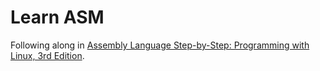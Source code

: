 # Learn ASM

Following along in [Assembly Language Step-by-Step: Programming with Linux, 3rd Edition][asm-book].

[asm-book]: http://eu.wiley.com/WileyCDA/WileyTitle/productCd-0470497025.html

